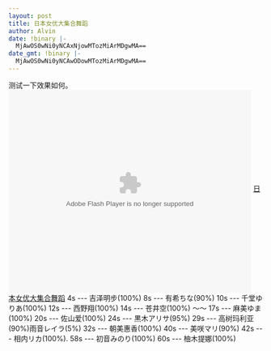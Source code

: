 ```yaml
---
layout: post
title: 日本女优大集合舞蹈
author: Alvin
date: !binary |-
  MjAwOS0wNi0yNCAxNjowMTozMiArMDgwMA==
date_gmt: !binary |-
  MjAwOS0wNi0yNCAwODowMTozMiArMDgwMA==
---
```

测试一下效果如何。
<embed src="http://player.youku.com/player.php/sid/XODgwNzQ5MjQ=/v.swf" quality="high" width="480" height="400" align="middle" allowScriptAccess="sameDomain" type="application/x-shockwave-flash"></embed>
<a href="http://static.youku.com/v1.0.0047/v/swf/qplayer.swf?VideoIDS=XODgwNzQ5MjQ=&embedid=NjEuMTM1LjE1Mi4xOTQCMjIwMTg3MzECd3d3LmhzMDAxLm5ldAIvYmJzL3ZpZXd0aHJlYWQucGhw&showAd=0" title="日本女优大集合舞蹈">日本女优大集合舞蹈</a>
4s --- 吉泽明步(100%)
8s --- 有希ちな(90%)
10s --- 千堂ゆりあ(100%)
12s --- 西野翔(100%)
14s --- 苍井空(100%) ～～
17s --- 麻美ゆま(100%)
20s --- 佐山爱(100%)
24s --- 黒木アリサ(95%)
29s --- 高树玛利亚(90%)雨音レイラ(5%)
32s --- 朝美惠香(100%)
40s --- 美咲マリ(90%)
42s --- 相内リカ(100%).
58s --- 初音みのり(100%)
60s --- 柚木提娜(100%)
